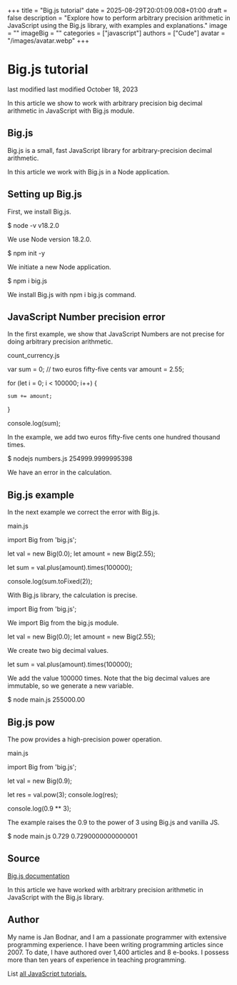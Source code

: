 +++
title = "Big.js tutorial"
date = 2025-08-29T20:01:09.008+01:00
draft = false
description = "Explore how to perform arbitrary precision arithmetic in JavaScript using the Big.js library, with examples and explanations."
image = ""
imageBig = ""
categories = ["javascript"]
authors = ["Cude"]
avatar = "/images/avatar.webp"
+++

# Big.js tutorial

last modified last modified October 18, 2023

 

In this article we show to work with arbitrary precision big decimal arithmetic
in JavaScript with Big.js module.

## Big.js

Big.js is a small, fast JavaScript library for arbitrary-precision
decimal arithmetic.

In this article we work with Big.js in a Node application.

## Setting up Big.js

First, we install Big.js.

$ node -v
v18.2.0

We use Node version 18.2.0.

$ npm init -y

We initiate a new Node application.

$ npm i big.js

We install Big.js with npm i big.js command.

## JavaScript Number precision error

In the first example, we show that JavaScript Numbers are not precise for doing
arbitrary precision arithmetic.

count_currency.js
  

var sum = 0;
// two euros fifty-five cents
var amount = 2.55;

for (let i = 0; i &lt; 100000; i++) {

    sum += amount;
}

console.log(sum);

In the example, we add two euros fifty-five cents one hundred thousand times. 

$ nodejs numbers.js 
254999.9999995398

We have an error in the calculation.

## Big.js example

In the next example we correct the error with Big.js. 

main.js
  

import Big from 'big.js';

let val = new Big(0.0);
let amount = new Big(2.55);

let sum = val.plus(amount).times(100000);

console.log(sum.toFixed(2));

With Big.js library, the calculation is precise. 

import Big from 'big.js';

We import Big from the big.js module.

let val = new Big(0.0);
let amount = new Big(2.55);

We create two big decimal values.

let sum = val.plus(amount).times(100000);

We add the value 100000 times. Note that the big decimal values are immutable,
so we generate a new variable.

$ node main.js 
255000.00

## Big.js pow

The pow provides a high-precision power operation.

main.js
  

import Big from 'big.js';

let val = new Big(0.9);

let res = val.pow(3);
console.log(res);

console.log(0.9 ** 3);

The example raises the 0.9 to the power of 3 using Big.js and vanilla JS.

$ node main.js
0.729
0.7290000000000001

## Source

[Big.js documentation](https://mikemcl.github.io/big.js/)

In this article we have worked with arbitrary precision arithmetic in
JavaScript with the Big.js library.

## Author

My name is Jan Bodnar, and I am a passionate programmer with extensive
programming experience. I have been writing programming articles since 2007.
To date, I have authored over 1,400 articles and 8 e-books. I possess more
than ten years of experience in teaching programming.

List [all JavaScript tutorials.](/all/#js)